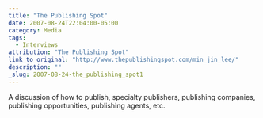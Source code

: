 ```yaml
---
title: "The Publishing Spot"
date: 2007-08-24T22:04:00-05:00
category: Media
tags:
  - Interviews
attribution: "The Publishing Spot"
link_to_original: "http://www.thepublishingspot.com/min_jin_lee/"
description: ""
_slug: 2007-08-24-the_publishing_spot1
---
```


A discussion of how to publish, specialty publishers, publishing companies, publishing opportunities, publishing agents, etc.
